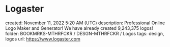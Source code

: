 # Logaster

created: November 11, 2022 5:20 AM (UTC)
description: Professional Online Logo Maker and Generator! We have already created 9,243,375 logos!
folder: BOOKMRKS-MTHRFCKR / DESGN-MTHRFCKR / Logos
tags: design, logos
url: https://www.logaster.com